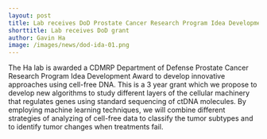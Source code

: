 ```yaml
---
layout: post
title: Lab receives DoD Prostate Cancer Research Program Idea Development Award 
shorttitle: Lab receives DoD grant 
author: Gavin Ha
image: /images/news/dod-ida-01.png
---
```


The Ha lab is awarded a CDMRP Department of Defense Prostate Cancer Research Program Idea Development Award to develop innovative approaches using cell-free DNA. This is a 3 year grant which we propose to develop new algorithms to study different layers of the cellular machinery that regulates genes using standard sequencing of ctDNA molecules. By employing machine learning techniques, we will combine different strategies of analyzing of cell-free data to classify the tumor subtypes and to identify tumor changes when treatments fail. 

